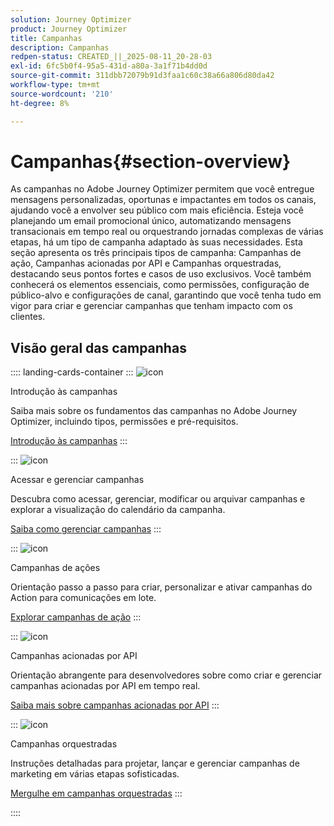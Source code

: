 ```yaml
---
solution: Journey Optimizer
product: Journey Optimizer
title: Campanhas
description: Campanhas
redpen-status: CREATED_||_2025-08-11_20-28-03
exl-id: 6fc5b0f4-95a5-431d-a80a-3a1f71b4dd0d
source-git-commit: 311dbb72079b91d3faa1c60c38a66a806d80da42
workflow-type: tm+mt
source-wordcount: '210'
ht-degree: 8%

---
```


# Campanhas{#section-overview}

As campanhas no Adobe Journey Optimizer permitem que você entregue mensagens personalizadas, oportunas e impactantes em todos os canais, ajudando você a envolver seu público com mais eficiência. Esteja você planejando um email promocional único, automatizando mensagens transacionais em tempo real ou orquestrando jornadas complexas de várias etapas, há um tipo de campanha adaptado às suas necessidades. Esta seção apresenta os três principais tipos de campanha: Campanhas de ação, Campanhas acionadas por API e Campanhas orquestradas, destacando seus pontos fortes e casos de uso exclusivos. Você também conhecerá os elementos essenciais, como permissões, configuração de público-alvo e configurações de canal, garantindo que você tenha tudo em vigor para criar e gerenciar campanhas que tenham impacto com os clientes.

## Visão geral das campanhas

:::: landing-cards-container
:::
![icon](https://cdn.experienceleague.adobe.com/icons/circle-play.svg?lang=pt-BR)

Introdução às campanhas

Saiba mais sobre os fundamentos das campanhas no Adobe Journey Optimizer, incluindo tipos, permissões e pré-requisitos.

[Introdução às campanhas](../using/campaigns/get-started-with-campaigns.md)
:::

:::
![icon](https://cdn.experienceleague.adobe.com/icons/list-check.svg?lang=pt-BR)

Acessar e gerenciar campanhas

Descubra como acessar, gerenciar, modificar ou arquivar campanhas e explorar a visualização do calendário da campanha.

[Saiba como gerenciar campanhas](../using/campaigns/manage-campaigns.md)
:::

:::
![icon](https://cdn.experienceleague.adobe.com/icons/bullseye.svg?lang=pt-BR)

Campanhas de ações

Orientação passo a passo para criar, personalizar e ativar campanhas do Action para comunicações em lote.

[Explorar campanhas de ação](action-campaigns-landing-page.md)
:::

:::
![icon](https://cdn.experienceleague.adobe.com/icons/code-branch.svg?lang=pt-BR)

Campanhas acionadas por API

Orientação abrangente para desenvolvedores sobre como criar e gerenciar campanhas acionadas por API em tempo real.

[Saiba mais sobre campanhas acionadas por API](api-triggered-campaigns-landing-page.md)
:::

:::
![icon](https://cdn.experienceleague.adobe.com/icons/puzzle-piece.svg?lang=pt-BR)

Campanhas orquestradas

Instruções detalhadas para projetar, lançar e gerenciar campanhas de marketing em várias etapas sofisticadas.

[Mergulhe em campanhas orquestradas](orchestrated-campaigns-landing-page.md)
:::

::::
